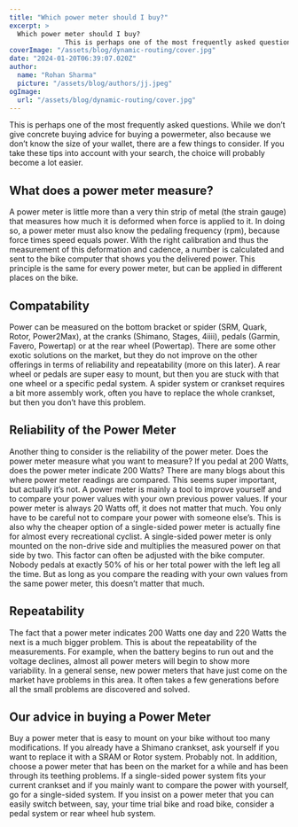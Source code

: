 ```yaml
---
title: "Which power meter should I buy?"
excerpt: >
  Which power meter should I buy?
              This is perhaps one of the most frequently asked questions. While we don’t give concrete buying advice for buying a powermeter, also because we don’t know t
coverImage: "/assets/blog/dynamic-routing/cover.jpg"
date: "2024-01-20T06:39:07.020Z"
author:
  name: "Rohan Sharma"
  picture: "/assets/blog/authors/jj.jpeg"
ogImage:
  url: "/assets/blog/dynamic-routing/cover.jpg"
---
```


This is perhaps one of the most frequently asked questions. While we don’t give concrete buying advice for buying a powermeter, also because we don’t know the size of your wallet, there are a few things to consider. If you take these tips into account with your search, the choice will probably become a lot easier.


## What does a power meter measure?

A power meter is little more than a very thin strip of metal (the strain gauge) that measures how much it is deformed when force is applied to it. In doing so, a power meter must also know the pedaling frequency (rpm), because force times speed equals power. With the right calibration and thus the measurement of this deformation and cadence, a number is calculated and sent to the bike computer that shows you the delivered power. This principle is the same for every power meter, but can be applied in different places on the bike.


## Compatability

Power can be measured on the bottom bracket or spider (SRM, Quark, Rotor, Power2Max), at the cranks (Shimano, Stages, 4iiii), pedals (Garmin, Favero, Powertap) or at the rear wheel (Powertap). There are some other exotic solutions on the market, but they do not improve on the other offerings in terms of reliability and repeatability (more on this later). A rear wheel or pedals are super easy to mount, but then you are stuck with that one wheel or a specific pedal system. A spider system or crankset requires a bit more assembly work, often you have to replace the whole crankset, but then you don’t have this problem.


## Reliability of the Power Meter

Another thing to consider is the reliability of the power meter. Does the power meter measure what you want to measure? If you pedal at 200 Watts, does the power meter indicate 200 Watts? There are many blogs about this where power meter readings are compared. This seems super important, but actually it’s not. A power meter is mainly a tool to improve yourself and to compare your power values with your own previous power values. If your power meter is always 20 Watts off, it does not matter that much. You only have to be careful not to compare your power with someone else’s. This is also why the cheaper option of a single-sided power meter is actually fine for almost every recreational cyclist. A single-sided power meter is only mounted on the non-drive side and multiplies the measured power on that side by two. This factor can often be adjusted with the bike computer. Nobody pedals at exactly 50% of his or her total power with the left leg all the time. But as long as you compare the reading with your own values from the same power meter, this doesn’t matter that much.


## Repeatability

The fact that a power meter indicates 200 Watts one day and 220 Watts the next is a much bigger problem. This is about the repeatability of the measurements. For example, when the battery begins to run out and the voltage declines, almost all power meters will begin to show more variability. In a general sense, new power meters that have just come on the market have problems in this area. It often takes a few generations before all the small problems are discovered and solved.


## Our advice in buying a Power Meter

Buy a power meter that is easy to mount on your bike without too many modifications. If you already have a Shimano crankset, ask yourself if you want to replace it with a SRAM or Rotor system. Probably not. In addition, choose a power meter that has been on the market for a while and has been through its teething problems. If a single-sided power system fits your current crankset and if you mainly want to compare the power with yourself, go for a single-sided system. If you insist on a power meter that you can easily switch between, say, your time trial bike and road bike, consider a pedal system or rear wheel hub system.
